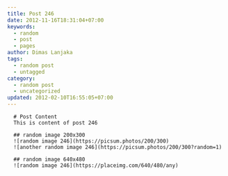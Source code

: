 ```yaml
---
title: Post 246
date: 2012-11-16T18:31:04+07:00
keywords:
  - random
  - post
  - pages
author: Dimas Lanjaka
tags:
  - random post
  - untagged
category:
  - random post
  - uncategorized
updated: 2012-02-10T16:55:05+07:00
---
```


      # Post Content
      This is content of post 246

      ## random image 200x300
      ![random image 246](https://picsum.photos/200/300)
      ![another random image 246](https://picsum.photos/200/300?random=1)

      ## random image 640x480
      ![random image 246](https://placeimg.com/640/480/any)
      